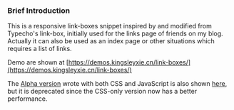 ### Brief Introduction
This is a responsive link-boxes snippet inspired by and modified from Typecho's link-box, initially used for the links page of friends on my blog. Actually it can also be used as an index page or other situations which requires a list of links.

Demo are shown at [https://demos.kingsleyxie.cn/link-boxes/](https://demos.kingsleyxie.cn/link-boxes/)

The [Alpha version](https://github.com/KingsleyXie/NaiveProjects/tree/c3c13f9/Snippets/link-boxes/) wrote with both CSS and JavaScript is also shown [here](https://demos.kingsleyxie.cn/link-boxes-alpha/), but it is deprecated since the CSS-only version now has a better performance.
